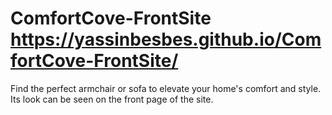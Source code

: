 # ComfortCove-FrontSite  https://yassinbesbes.github.io/ComfortCove-FrontSite/
Find the perfect armchair or sofa to elevate your home's comfort and style. Its look can be seen on the front page of the site.
